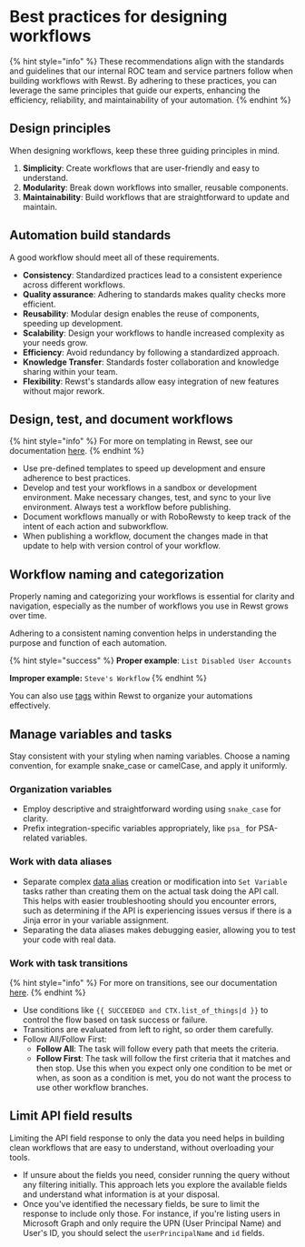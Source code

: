# Best practices for designing workflows

{% hint style="info" %}
These recommendations align with the standards and guidelines that our internal ROC team and service partners follow when building workflows with Rewst. By adhering to these practices, you can leverage the same principles that guide our experts, enhancing the efficiency, reliability, and maintainability of your automation.
{% endhint %}

## Design principles

When designing workflows, keep these three guiding principles in mind.

1. **Simplicity**: Create workflows that are user-friendly and easy to understand.
2. **Modularity**: Break down workflows into smaller, reusable components.
3. **Maintainability**: Build workflows that are straightforward to update and maintain.

## Automation build standards

A good workflow should meet all of these requirements.

* **Consistency**: Standardized practices lead to a consistent experience across different workflows.
* **Quality assurance**: Adhering to standards makes quality checks more efficient.
* **Reusability**: Modular design enables the reuse of components, speeding up development.
* **Scalability**: Design your workflows to handle increased complexity as your needs grow.
* **Efficiency**: Avoid redundancy by following a standardized approach.
* **Knowledge Transfer**: Standards foster collaboration and knowledge sharing within your team.
* **Flexibility**: Rewst's standards allow easy integration of new features without major rework.

## Design, test, and document workflows

{% hint style="info" %}
For more on templating in Rewst, see our documentation [here](../templates-messages/intro-to-templates.md).&#x20;
{% endhint %}

* Use pre-defined templates to speed up development and ensure adherence to best practices.
* Develop and test your workflows in a sandbox or development environment. Make necessary changes, test, and sync to your live environment. Always test a workflow before publishing.
* Document workflows manually or with RoboRewsty to keep track of the intent of each action and subworkflow.
* When publishing a workflow, document the changes made in that update to help with version control of your workflow.&#x20;

## Workflow naming and categorization

Properly naming and categorizing your workflows is essential for clarity and navigation, especially as the number of workflows you use in Rewst grows over time.

Adhering to a consistent naming convention helps in understanding the purpose and function of each automation.

{% hint style="success" %}
**Proper example**: `List Disabled User Accounts`

**Improper example:** `Steve's Workflow`
{% endhint %}

You can also use [tags](../tags-in-rewst.md) within Rewst to organize your automations effectively.

## Manage variables and tasks

Stay consistent with your styling when naming variables. Choose a naming convention, for example snake\_case or camelCase, and apply it uniformly.

### Organization variables

* Employ descriptive and straightforward wording using `snake_case` for clarity.
* Prefix integration-specific variables appropriately, like `psa_` for PSA-related variables.

### Work with data aliases

* Separate complex [data alias](data-aliases.md) creation or modification into `Set Variable` tasks rather than creating them on the actual task doing the API call. This helps with easier troubleshooting should you encounter errors, such as determining if the API is experiencing issues versus if there is a Jinja error in your variable assignment.
* Separating the data aliases makes debugging easier, allowing you to test your code with real data.

### Work with task transitions

{% hint style="info" %}
For more on transitions, see our documentation [here](task-transitions.md).&#x20;
{% endhint %}

* Use conditions like `{{ SUCCEEDED and CTX.list_of_things|d }}` to control the flow based on task success or failure.
* Transitions are evaluated from left to right, so order them carefully.
* Follow All/Follow First:
  * **Follow All**: The task will follow every path that meets the criteria.
  * **Follow First**: The task will follow the first criteria that it matches and then stop. Use this when you expect only one condition to be met or when, as soon as a condition is met, you do not want the process to use other workflow branches.

## Limit API field results

Limiting the API field response to only the data you need helps in building clean workflows that are easy to understand, without overloading your tools.

* If unsure about the fields you need, consider running the query without any filtering initially. This approach lets you explore the available fields and understand what information is at your disposal.
* Once you've identified the necessary fields, be sure to limit the response to include only those. For instance, if you're listing users in Microsoft Graph and only require the UPN (User Principal Name) and User's ID, you should select the `userPrincipalName` and `id` fields.
